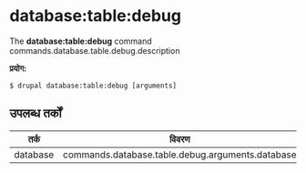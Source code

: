 # database:table:debug
The **database:table:debug** command commands.database.table.debug.description

**प्रयोग:**
```
$ drupal database:table:debug [arguments] 
```

## उपलब्ध तर्कों  
तर्क | विवरण
---------|-------------
database | commands.database.table.debug.arguments.database
